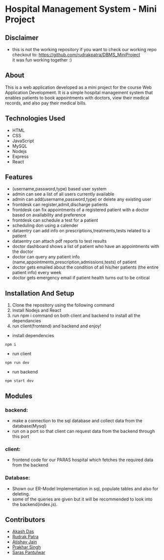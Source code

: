 
# Hospital Management System - Mini Project

## Disclaimer
-   this is not the working repository if you want to check our working repo checkout to: https://github.com/rudrakpatra/DBMS_MiniProject <br>
it was fun working together :)

## About
This is a web application developed as a mini project for the course Web Application Development. It is a simple hospital management system that enables patients to book appointments with doctors, view their medical records, and also pay their medical bills.

## Technologies Used

-   HTML
-   CSS
-   JavaScript
-   MySQL
-   Nodejs
-   Express
-   React

## Features
- (username,password,type) based user system
- admin can see a list of all users currently available
- admin can add(username,password,type) or delete any existing user
- frontdesk can register,admit,discharge patients
- frontdesk can fix appointments of a registered patient with a doctor based on availability and preference
- frontdesk can schedule a test for a patient
- scheduling don using a calender
- dataentry can add info on prescriptions,treatments,tests related to a patient
- dataentry can attach pdf reports to test results
- doctor dashboard shows a list of patient who have an appointments with the doctor
- doctor can query any patient info (name,appointments,prescription,admissions,tests) of patient
- doctor gets emailed about the condition of all his/her patients (the entire patient info) every week
- doctor gets emergency email if patient health turns out to be critical

## Installation And Setup

1. Clone the repository using the following command
2. Install Nodejs and React
3. run npm i command on both client and backend to install all the dependancies
4. run client(frontend) and backend and enjoy!

-   install dependencies
```
npm i
```
-   run client
```
npm run dev
```
-   run backend
```
npm start dev
```

## Modules

### backend:
-   make a connection to the sql database and collect data from the database(Mysql)
-   run on a port so that client can request data from the backend through this port

### client:
-   frontend code for our PARAS hospital which fetches the required data from the backend

### Database:
-   Shown our ER-Model Implementation in sql, populate tables and also for deleting.
-   some of the queries are given but it will be recommended to look into the backend(index.js).

## Contributors

-   [Akash Das](https://github.com/Akash-Das2024)
-   [Rudrak Patra](https://github.com/rudrakpatra)
-   [Atishay Jain](https://github.com/ati-jain)
-   [Prakhar Singh]()
-   [Saras Pantulwar](https://github.com/pantulwars)


